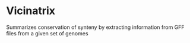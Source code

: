 # Vicinatrix
Summarizes conservation of synteny by extracting information from GFF files from a given set of genomes
